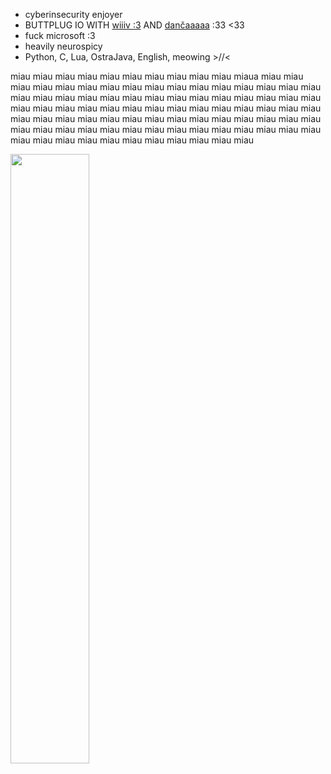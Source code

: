 - cyberinsecurity enjoyer
- BUTTPLUG IO WITH [wiiiv :3]() AND [dančaaaaa]() :33 <33
- fuck microsoft :3
- heavily neurospicy 
- Python, C, Lua, OstraJava, English, meowing >//<

miau miau miau miau miau miau miau miau miau miau miaua miau miau miau miau miau miau miau miau miau miau miau miau miau miau miau miau miau miau miau miau miau miau miau miau miau miau miau miau miau miau miau miau miau miau miau miau miau miau miau miau miau miau miau miau miau miau miau miau miau miau miau miau miau miau miau miau miau miau miau miau miau miau miau miau miau miau miau miau miau miau miau miau miau miau miau miau miau miau miau miau miau miau miau 


<img width="50%" src="https://cdn.discordapp.com/attachments/1119597850486124576/1370511516637466745/4pTGpMU.png?ex=681fc3d0&is=681e7250&hm=b66ed3f128e9118370810cfc853f7ead64cf3e7ae4b4d2d4ecbb02920d559a0b&"> 

